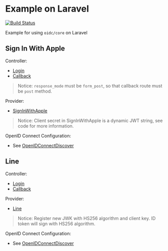 # Example on Laravel

[![Build Status][travis-svg]][travis-link]

Example for using `oidc/core` on Laravel

## Sign In With Apple

Controller:

* [Login](/app/Http/Controllers/SignInWithApple/Login.php)
* [Callback](/app/Http/Controllers/SignInWithApple/Callback.php)

> Notice: `response_mode` must be `form_post`, so that callback route must be `post` method.

Provider:

* [SignInWithApple](/app/OpenIDConnect/Client/Concerns/SignInWithApple.php)

> Notice: Client secret in SignInWithApple is a dynamic JWT string, see code for more information.

OpenID Connect Configuration:

* See [OpenIDConnectDiscover](/app/Console/Commands/OpenIDConnectDiscover.php)

## Line

Controller:

* [Login](/app/Http/Controllers/Line/Login.php)
* [Callback](/app/Http/Controllers/Line/Callback.php)

Provider:

* [Line](/app/OpenIDConnect/Client/Concerns/Line.php)

> Notice: Register new JWK with HS256 algorithm and client key. ID token will sign with HS256 algorithm.

OpenID Connect Configuration:

* See [OpenIDConnectDiscover](/app/Console/Commands/OpenIDConnectDiscover.php)


[travis-svg]: https://travis-ci.com/oidcphp/example-laravel.svg?branch=master
[travis-link]: https://travis-ci.com/oidcphp/example-laravel
